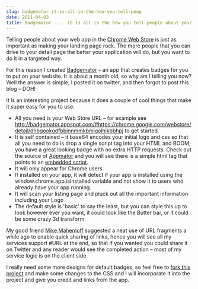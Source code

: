 ```yaml
---
slug: badgemator-it-is-all-in-the-how-you-tell-peop
date: 2011-04-03
title: Badgemator .... it is all in the how you tell people about your app
---
```

<p>Telling people about your web app in the <a href="https://chrome.google.com/webstore">Chrome Web Store</a> is just as important as making your landing page rock.  The more people that you can drive to your detail page the better your application will do, but you want to do it in a targeted way.</p>

<p>For this reason I created <a href="http://badgemator.appspot.com/">Badgemator</a> &ndash; an app that creates badges for you to put on your website.  It is about a month old, so why am I telling you now?  Well the answer is simple, I posted it on twitter, and then forgot to post this blog &ndash; DOH!</p>

<p>It is an interesting project because it does a couple of cool things that make it super easy for you to use.</p>

<ul>
<li>All you need is your Web Store URL &ndash; for example see <a href="http://badgemator.appspot.com/#https://chrome.google.com/webstore/detail/dhbgookgdfbbinnmmkbmjgolhikbbhpj">http://badgemator.appspot.com/#https://chrome.google.com/webstore/detail/dhbgookgdfbbinnmmkbmjgolhikbbhpj</a> to get started.</li>
<li>It is self contained &ndash; it base64 encodes your initial logo and css so that all you need to do is drop a single script tag into your HTML and BOOM, you have a great looking badge with no extra HTTP requests.  Check out the source of <a href="http://appmator.appspot.com/">Appmator</a> and you will see there is a simple html tag that points to an <a href="http://appmator.appspot.com/js/badge.js">embedded script</a>.</li>
<li>It will only appear for Chrome users.</li>
<li>If installed on your app, it will detect if your app is installed using the window.chrome.app.isInstalled variable and not show it to users who already have your app running.</li>
<li>It will scan your listing page and pluck out all the important information including your Logo</li>
<li>The default style is 'basic' to say the least, but you can style this up to look however ever you want, it could look like the Butter bar, or it could be some crazy 3d transform.</li>
</ul>


<p>My good friend <a href="http://softwareas.com">Mike Mahemoff</a> suggested a neat use of URL fragments a while ago to enable quick sharing of links, hence you will see all my services support #URL at the end, so that if you wanted you could share it on Twitter and any reader would see the completed action &ndash; most of my service logic is on the client side.</p>

<p>I really need some more designs for default badges, so feel free to <a href="http://github.com/PaulKinlan/badgemator">fork this project</a> and make some changes to the CSS and I will incorporate it into the project and give you credit and links from the app.</p>

